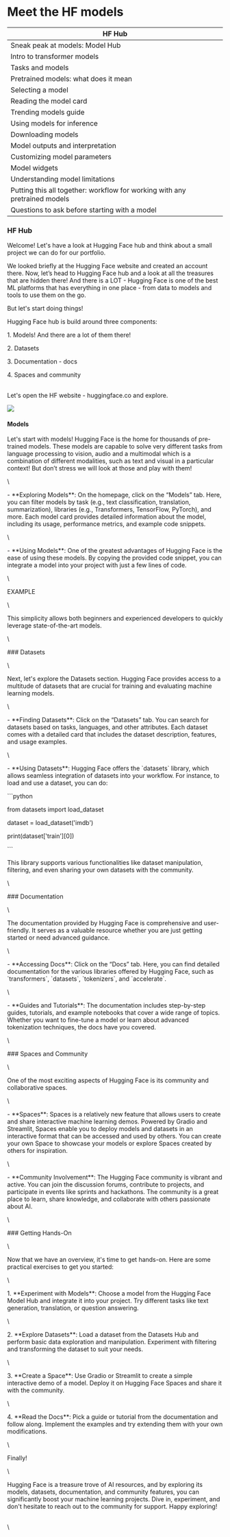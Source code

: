 # Meet the HF models

| HF Hub                                                                     |
| -------------------------------------------------------------------------- |
| Sneak peak at models: Model Hub                                            |
| Intro to transformer models                                                |
| Tasks and models                                                           |
| Pretrained models: what does it mean                                       |
| Selecting a model                                                          |
| Reading the model card                                                     |
| Trending models guide                                                      |
| Using models for inference                                                 |
| Downloading models                                                         |
| Model outputs and interpretation                                           |
| Customizing model parameters                                               |
| Model widgets                                                              |
| Understanding model limitations                                            |
| Putting this all together: workflow for working with any pretrained models |
| Questions to ask before starting with a model                              |

### HF Hub

Welcome! Let's have a look at Hugging Face hub and think about a small project we can do for our portfolio.

We looked briefly at the Hugging Face website and created an account there. Now, let’s head to Hugging Face hub and a look at all the treasures that are hidden there! And there is a LOT - Hugging Face is one of the best ML platforms that has everything in one place - from data to models and tools to use them on the go.&#x20;

But let's start doing things!

Hugging Face hub is build around three components:

1\. Models! And there are a lot of them there!

2\. Datasets

3\. Documentation - docs

4\. Spaces and community

\
Let's open the HF website - huggingface.co and explore.



![](https://lh7-us.googleusercontent.com/docsz/AD\_4nXesuATu53PmwlYUFtvemIXgpr5YmUrfBAwpOEmwmFQwcGIdxvIg1-PZM49Fcbtn37V8EqmqCr-83N5DGacBBswckLqQbMs5F4tgO0ty8U1r0I\_ZTVTuTQg5Bg0V3BDWe5oqs77huhy1QIktPR\_wMQAhc6Vi?key=pwjwodfWMnUxIFMintqadw)

#### Models

Let's start with models! Hugging Face is the home for thousands of pre-trained models. These models are capable to solve very different tasks from language processing to vision, audio and a multimodal which is a combination of different modalities, such as text and visual in a particular context! But don’t stress we will look at those and play with them!

\


\- \*\*Exploring Models\*\*: On the homepage, click on the “Models” tab. Here, you can filter models by task (e.g., text classification, translation, summarization), libraries (e.g., Transformers, TensorFlow, PyTorch), and more. Each model card provides detailed information about the model, including its usage, performance metrics, and example code snippets.

\


\- \*\*Using Models\*\*: One of the greatest advantages of Hugging Face is the ease of using these models. By copying the provided code snippet, you can integrate a model into your project with just a few lines of code.

\


EXAMPLE

\


&#x20; This simplicity allows both beginners and experienced developers to quickly leverage state-of-the-art models.

\


\### Datasets

\


Next, let's explore the Datasets section. Hugging Face provides access to a multitude of datasets that are crucial for training and evaluating machine learning models.

\


\- \*\*Finding Datasets\*\*: Click on the “Datasets” tab. You can search for datasets based on tasks, languages, and other attributes. Each dataset comes with a detailed card that includes the dataset description, features, and usage examples.

\


\- \*\*Using Datasets\*\*: Hugging Face offers the \`datasets\` library, which allows seamless integration of datasets into your workflow. For instance, to load and use a dataset, you can do:

&#x20; \`\`\`python

&#x20; from datasets import load\_dataset

&#x20; dataset = load\_dataset('imdb')

&#x20; print(dataset\['train']\[0])

&#x20; \`\`\`

&#x20; This library supports various functionalities like dataset manipulation, filtering, and even sharing your own datasets with the community.

\


\### Documentation

\


The documentation provided by Hugging Face is comprehensive and user-friendly. It serves as a valuable resource whether you are just getting started or need advanced guidance.

\


\- \*\*Accessing Docs\*\*: Click on the “Docs” tab. Here, you can find detailed documentation for the various libraries offered by Hugging Face, such as \`transformers\`, \`datasets\`, \`tokenizers\`, and \`accelerate\`.

\


\- \*\*Guides and Tutorials\*\*: The documentation includes step-by-step guides, tutorials, and example notebooks that cover a wide range of topics. Whether you want to fine-tune a model or learn about advanced tokenization techniques, the docs have you covered.

\


\### Spaces and Community

\


One of the most exciting aspects of Hugging Face is its community and collaborative spaces.

\


\- \*\*Spaces\*\*: Spaces is a relatively new feature that allows users to create and share interactive machine learning demos. Powered by Gradio and Streamlit, Spaces enable you to deploy models and datasets in an interactive format that can be accessed and used by others. You can create your own Space to showcase your models or explore Spaces created by others for inspiration.

\


\- \*\*Community Involvement\*\*: The Hugging Face community is vibrant and active. You can join the discussion forums, contribute to projects, and participate in events like sprints and hackathons. The community is a great place to learn, share knowledge, and collaborate with others passionate about AI.

\


\### Getting Hands-On

\


Now that we have an overview, it's time to get hands-on. Here are some practical exercises to get you started:

\


1\. \*\*Experiment with Models\*\*: Choose a model from the Hugging Face Model Hub and integrate it into your project. Try different tasks like text generation, translation, or question answering.

\


2\. \*\*Explore Datasets\*\*: Load a dataset from the Datasets Hub and perform basic data exploration and manipulation. Experiment with filtering and transforming the dataset to suit your needs.

\


3\. \*\*Create a Space\*\*: Use Gradio or Streamlit to create a simple interactive demo of a model. Deploy it on Hugging Face Spaces and share it with the community.

\


4\. \*\*Read the Docs\*\*: Pick a guide or tutorial from the documentation and follow along. Implement the examples and try extending them with your own modifications.

\


Finally!

\


Hugging Face is a treasure trove of AI resources, and by exploring its models, datasets, documentation, and community features, you can significantly boost your machine learning projects. Dive in, experiment, and don't hesitate to reach out to the community for support. Happy exploring!

\
\
